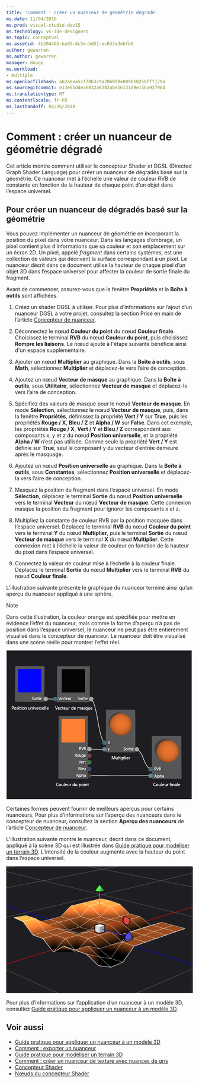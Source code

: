 ```yaml
---
title: 'Comment : créer un nuanceur de géométrie dégradé'
ms.date: 11/04/2016
ms.prod: visual-studio-dev15
ms.technology: vs-ide-designers
ms.topic: conceptual
ms.assetid: 4b204405-ba95-4c5e-bd51-ec033a3ebfb6
author: gewarren
ms.author: gewarren
manager: douge
ms.workload:
- multiple
ms.openlocfilehash: ab2aeea5cf70b3c9a70b9f8e80961825bfff179a
ms.sourcegitcommit: e13e61ddea6032a8282abe16131d9e136a927984
ms.translationtype: HT
ms.contentlocale: fr-FR
ms.lasthandoff: 04/26/2018
---
```

# <a name="how-to-create-a-geometry-based-gradient-shader"></a>Comment : créer un nuanceur de géométrie dégradé

Cet article montre comment utiliser le concepteur Shader et DGSL (Directed Graph Shader Language) pour créer un nuanceur de dégradés basé sur la géométrie. Ce nuanceur met à l’échelle une valeur de couleur RVB de constante en fonction de la hauteur de chaque point d’un objet dans l’espace universel.

## <a name="create-a-geometry-based-gradient-shader"></a>Pour créer un nuanceur de dégradés basé sur la géométrie

Vous pouvez implémenter un nuanceur de géométrie en incorporant la position du pixel dans votre nuanceur. Dans les langages d’ombrage, un pixel contient plus d’informations que sa couleur et son emplacement sur un écran 2D. Un pixel, appelé *fragment* dans certains systèmes, est une collection de valeurs qui décrivent la surface correspondant à un pixel. Le nuanceur décrit dans ce document utilise la hauteur de chaque pixel d’un objet 3D dans l’espace universel pour affecter la couleur de sortie finale du fragment.

Avant de commencer, assurez-vous que la fenêtre **Propriétés** et la **Boîte à outils** sont affichées.

1.  Créez un shader DGSL à utiliser. Pour plus d’informations sur l’ajout d’un nuanceur DGSL à votre projet, consultez la section Prise en main de l’article [Concepteur de nuanceur](../designers/shader-designer.md).

2.  Déconnectez le nœud **Couleur du point** du nœud **Couleur finale**. Choisissez le terminal **RVB** du nœud **Couleur du point**, puis choisissez **Rompre les liaisons**. Le nœud ajouté à l'étape suivante bénéficie ainsi d'un espace supplémentaire.

3.  Ajouter un nœud **Multiplier** au graphique. Dans la **Boîte à outils**, sous **Math**, sélectionnez **Multiplier** et déplacez-le vers l’aire de conception.

4.  Ajoutez un nœud **Vecteur de masque** au graphique. Dans la **Boîte à outils**, sous **Utilitaire**, sélectionnez **Vecteur de masque** et déplacez-le vers l’aire de conception.

5.  Spécifiez des valeurs de masque pour le nœud **Vecteur de masque**. En mode **Sélection**, sélectionnez le nœud **Vecteur de masque**, puis, dans la fenêtre **Propriétés**, définissez la propriété **Vert / Y** sur **True**, puis les propriétés **Rouge / X**, **Bleu / Z** et **Alpha / W** sur **False**. Dans cet exemple, les propriétés **Rouge / X**, **Vert / Y** et **Bleu / Z** correspondent aux composants x, y et z du nœud **Position universelle**, et la propriété **Alpha / W** n’est pas utilisée. Comme seule la propriété **Vert / Y** est définie sur **True**, seul le composant y du vecteur d’entrée demeure après le masquage.

6.  Ajoutez un nœud **Position universelle** au graphique. Dans la **Boîte à outils**, sous **Constantes**, sélectionnez **Position universelle** et déplacez-la vers l’aire de conception.

7.  Masquez la position du fragment dans l’espace universel. En mode **Sélection**, déplacez le terminal **Sortie** du nœud **Position universelle** vers le terminal **Vecteur** du nœud **Vecteur de masque**. Cette connexion masque la position du fragment pour ignorer les composants x et z.

8.  Multipliez la constante de couleur RVB par la position masquée dans l’espace universel. Déplacez le terminal **RVB** du nœud **Couleur du point** vers le terminal **Y** du nœud **Multiplier**, puis le terminal **Sortie** du nœud **Vecteur de masque** vers le terminal **X** du nœud **Multiplier**. Cette connexion met à l’échelle la valeur de couleur en fonction de la hauteur du pixel dans l’espace universel.

9. Connectez la valeur de couleur mise à l’échelle à la couleur finale. Déplacez le terminal **Sortie** du nœud **Multiplier** vers le terminal **RVB** du nœud **Couleur finale**.

L’illustration suivante présente le graphique du nuanceur terminé ainsi qu’un aperçu du nuanceur appliqué à une sphère.

> [!NOTE]
> Dans cette illustration, la couleur orange est spécifiée pour mettre en évidence l’effet du nuanceur, mais comme la forme d’aperçu n’a pas de position dans l’espace universel, le nuanceur ne peut pas être entièrement visualisé dans le concepteur de nuanceur. Le nuanceur doit être visualisé dans une scène réelle pour montrer l’effet réel.

 ![Graphique du nuanceur et aperçu de son effet](../designers/media/digit-gradient-effect-graph.png "Digit-Gradient-Effect-Graph")

 Certaines formes peuvent fournir de meilleurs aperçus pour certains nuanceurs. Pour plus d’informations sur l’aperçu des nuanceurs dans le concepteur de nuanceur, consultez la section **Aperçu des nuanceurs** de l’article [Concepteur de nuanceur](../designers/shader-designer.md).

 L’illustration suivante montre le nuanceur, décrit dans ce document, appliqué à la scène 3D qui est illustrée dans [Guide pratique pour modéliser un terrain 3D](../designers/how-to-model-3-d-terrain.md). L’intensité de la couleur augmente avec la hauteur du point dans l’espace universel.

 ![Effet dégradé appliqué à un modèle de terrain 3D](../designers/media/digit-gradient-effect-result.png "Digit-Gradient-Effect-Result")

 Pour plus d’informations sur l’application d’un nuanceur à un modèle 3D, consultez [Guide pratique pour appliquer un nuanceur à un modèle 3D](../designers/how-to-apply-a-shader-to-a-3-d-model.md).

## <a name="see-also"></a>Voir aussi

- [Guide pratique pour appliquer un nuanceur à un modèle 3D](../designers/how-to-apply-a-shader-to-a-3-d-model.md)
- [Comment : exporter un nuanceur](../designers/how-to-export-a-shader.md)
- [Guide pratique pour modéliser un terrain 3D](../designers/how-to-model-3-d-terrain.md)
- [Comment : créer un nuanceur de texture avec nuances de gris](../designers/how-to-create-a-grayscale-texture-shader.md)
- [Concepteur Shader](../designers/shader-designer.md)
- [Nœuds du concepteur Shader](../designers/shader-designer-nodes.md)